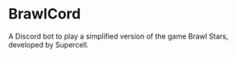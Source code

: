 # BrawlCord

A Discord bot to play a simplified version of the game Brawl Stars, developed by Supercell.
